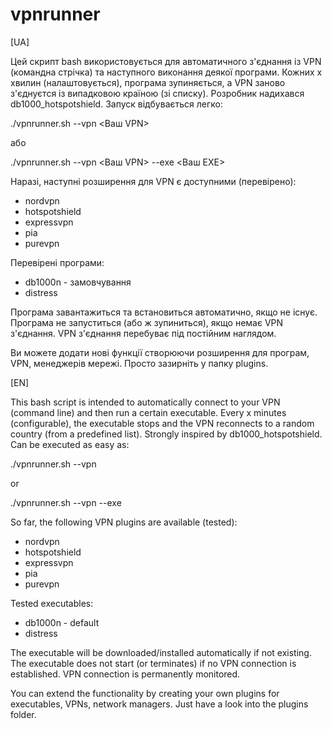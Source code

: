 # vpnrunner


[UA]

Цей скрипт bash використовується для автоматичного з'єднання із VPN (командна стрічка) та наступного виконання деякої програми. Кожних x хвилин (налаштовується), програма зупиняється, а VPN заново з'єднуєтся із випадковою країною (зі списку). Розробник надихався db1000_hotspotshield. Запуск відбувається легко:

./vpnrunner.sh --vpn <Ваш VPN>

або

./vpnrunner.sh --vpn <Ваш VPN> --exe <Ваш EXE>

Наразі, наступні розширення для VPN є доступними (перевірено):

 - nordvpn
 - hotspotshield
 - expressvpn
 - pia
 - purevpn

Перевірені програми:

 - db1000n - замовчування
 - distress

Програма завантажиться та встановиться автоматично, якщо не існує. Програма не запуститься (або ж зупиниться), якщо немає VPN з'єднання. VPN з'єднання перебуває під постійним наглядом.

Ви можете додати нові функції створюючи розширення для програм, VPN, менеджерів мережі. Просто зазирніть у папку plugins.


[EN]

This bash script is intended to automatically connect to your VPN (command line) and then run a certain executable. Every x minutes (configurable), the executable stops and the VPN reconnects to a random country (from a predefined list). Strongly inspired by db1000_hotspotshield. Can be executed as easy as:

./vpnrunner.sh --vpn <your VPN>

or

./vpnrunner.sh --vpn <your VPN> --exe <your EXE>

So far, the following VPN plugins are available (tested):

 - nordvpn
 - hotspotshield
 - expressvpn
 - pia
 - purevpn

Tested executables:

 - db1000n - default
 - distress

The executable will be downloaded/installed automatically if not existing. The executable does not start (or terminates) if no VPN connection is established. VPN connection is permanently monitored.

You can extend the functionality by creating your own plugins for executables, VPNs, network managers. Just have a look into the plugins folder.
